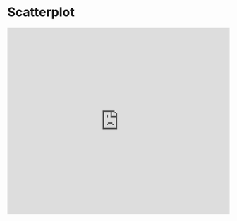# Scatterplot
<iframe width="100%" height="423" frameborder="0"
  src="https://observablehq.com/embed/@leonardomm037/introducao-a-vega-lite-e-vega-lite-api?cells=scatter"></iframe>
